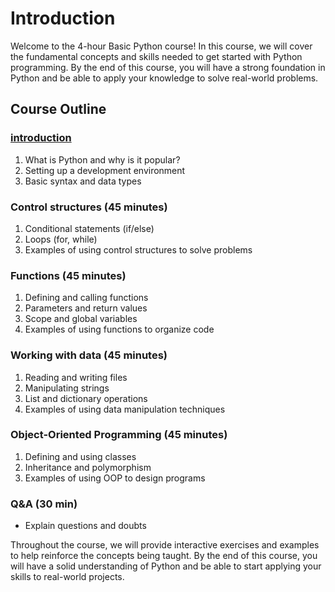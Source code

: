 # Introduction
Welcome to the 4-hour Basic Python course! In this course, we will cover the fundamental concepts and skills needed to get started with Python programming. By the end of this course, you will have a strong foundation in Python and be able to apply your knowledge to solve real-world problems.

## Course Outline
### [introduction](https://github.com/dgallards/python_basic_course/blob/main/introduction.ipynb "introduction")

1. What is Python and why is it popular?
2. Setting up a development environment
3. Basic syntax and data types

### Control structures (45 minutes)

1. Conditional statements (if/else)
2. Loops (for, while)
3. Examples of using control structures to solve problems

### Functions (45 minutes)

1. Defining and calling functions
2. Parameters and return values
3. Scope and global variables
4. Examples of using functions to organize code

### Working with data (45 minutes)

1. Reading and writing files
2. Manipulating strings
3. List and dictionary operations
4. Examples of using data manipulation techniques

### Object-Oriented Programming (45 minutes)

1. Defining and using classes
2. Inheritance and polymorphism
3. Examples of using OOP to design programs

### Q&A (30 min)
- Explain questions and doubts

Throughout the course, we will provide interactive exercises and examples to help reinforce the concepts being taught. By the end of this course, you will have a solid understanding of Python and be able to start applying your skills to real-world projects.
